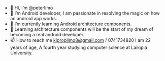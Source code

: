 - 👋 Hi, I’m @peterlimo
- 👀 I’m Android developer, I am passionate in resolving the magic on how an android app works.
- 🌱 I’m currently learning Android architecture components.
- 💞️ Learning architecture components will be the start of my dream of becoming a real android developer.
- 📫 How to reach me kiproplimo8@gmail.com / 0741734820
I am 22 years of age,  A fourth year studying computer science at Laikipia University.
<!---
peterlimo/peterlimo is a ✨ special ✨ repository because its `README.md` (this file) appears on your GitHub profile.
You can click the Preview link to take a look at your changes.
--->
